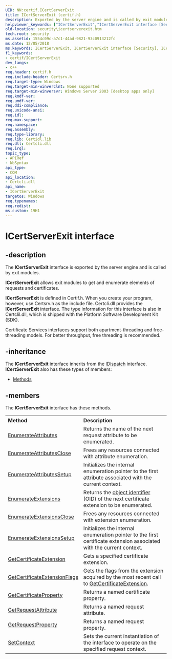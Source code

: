 ```yaml
---
UID: NN:certif.ICertServerExit
title: ICertServerExit (certif.h)
description: Exported by the server engine and is called by exit modules.
helpviewer_keywords: ["ICertServerExit","ICertServerExit interface [Security]","ICertServerExit interface [Security]","described","_certsrv_icertserverexit","certif/ICertServerExit","security.icertserverexit"]
old-location: security\icertserverexit.htm
tech.root: security
ms.assetid: 1554c09c-a7c1-44ad-9821-93c0913212fc
ms.date: 12/05/2018
ms.keywords: ICertServerExit, ICertServerExit interface [Security], ICertServerExit interface [Security],described, _certsrv_icertserverexit, certif/ICertServerExit, security.icertserverexit
f1_keywords:
- certif/ICertServerExit
dev_langs:
- c++
req.header: certif.h
req.include-header: Certsrv.h
req.target-type: Windows
req.target-min-winverclnt: None supported
req.target-min-winversvr: Windows Server 2003 [desktop apps only]
req.kmdf-ver: 
req.umdf-ver: 
req.ddi-compliance: 
req.unicode-ansi: 
req.idl: 
req.max-support: 
req.namespace: 
req.assembly: 
req.type-library: 
req.lib: Certidl.lib
req.dll: Certcli.dll
req.irql: 
topic_type:
- APIRef
- kbSyntax
api_type:
- COM
api_location:
- Certcli.dll
api_name:
- ICertServerExit
targetos: Windows
req.typenames: 
req.redist: 
ms.custom: 19H1
---
```


# ICertServerExit interface


## -description


The <b>ICertServerExit</b> interface is exported by the server engine and is called by exit modules.

<b>ICertServerExit</b> allows exit modules to get and enumerate elements of requests and certificates.

<b>ICertServerExit</b> is defined in Certif.h. When you create your program, however, use Certsrv.h as the include file. Certcli.dll provides the <b>ICertServerExit</b> interface. The type information for this interface is also in Certclil.dll, which is shipped with the Platform Software Development Kit (SDK).

Certificate Services interfaces support both apartment-threading and free-threading models. For better throughput, free threading is recommended.


## -inheritance

The <b xmlns:loc="http://microsoft.com/wdcml/l10n">ICertServerExit</b> interface inherits from the <a href="https://docs.microsoft.com/previous-versions/windows/desktop/api/oaidl/nn-oaidl-idispatch">IDispatch</a> interface. <b>ICertServerExit</b> also has these types of members:
<ul>
<li><a href="https://docs.microsoft.com/">Methods</a></li>
</ul>

## -members

The <b>ICertServerExit</b> interface has these methods.
<table class="members" id="memberListMethods">
<tr>
<th align="left" width="37%">Method</th>
<th align="left" width="63%">Description</th>
</tr>
<tr data="declared;">
<td align="left" width="37%">
<a href="https://docs.microsoft.com/windows/desktop/api/certif/nf-certif-icertserverexit-enumerateattributes">EnumerateAttributes</a>
</td>
<td align="left" width="63%">
Returns the name of the next request attribute to be enumerated.

</td>
</tr>
<tr data="declared;">
<td align="left" width="37%">
<a href="https://docs.microsoft.com/windows/desktop/api/certif/nf-certif-icertserverexit-enumerateattributesclose">EnumerateAttributesClose</a>
</td>
<td align="left" width="63%">
Frees any resources connected with attribute enumeration.

</td>
</tr>
<tr data="declared;">
<td align="left" width="37%">
<a href="https://docs.microsoft.com/windows/desktop/api/certif/nf-certif-icertserverexit-enumerateattributessetup">EnumerateAttributesSetup</a>
</td>
<td align="left" width="63%">
Initializes the internal enumeration pointer to the first attribute associated with the current context.

</td>
</tr>
<tr data="declared;">
<td align="left" width="37%">
<a href="https://docs.microsoft.com/windows/desktop/api/certif/nf-certif-icertserverexit-enumerateextensions">EnumerateExtensions</a>
</td>
<td align="left" width="63%">
Returns the <a href="https://docs.microsoft.com/windows/desktop/SecGloss/o-gly">object identifier</a> (OID) of the next certificate extension to be enumerated.

</td>
</tr>
<tr data="declared;">
<td align="left" width="37%">
<a href="https://docs.microsoft.com/windows/desktop/api/certif/nf-certif-icertserverexit-enumerateextensionsclose">EnumerateExtensionsClose</a>
</td>
<td align="left" width="63%">
Frees any resources connected with extension enumeration.

</td>
</tr>
<tr data="declared;">
<td align="left" width="37%">
<a href="https://docs.microsoft.com/windows/desktop/api/certif/nf-certif-icertserverexit-enumerateextensionssetup">EnumerateExtensionsSetup</a>
</td>
<td align="left" width="63%">
Initializes the internal enumeration pointer to the first certificate extension associated with the current context.

</td>
</tr>
<tr data="declared;">
<td align="left" width="37%">
<a href="https://docs.microsoft.com/windows/desktop/api/certif/nf-certif-icertserverexit-getcertificateextension">GetCertificateExtension</a>
</td>
<td align="left" width="63%">
Gets a specified certificate extension.

</td>
</tr>
<tr data="declared;">
<td align="left" width="37%">
<a href="https://docs.microsoft.com/windows/desktop/api/certif/nf-certif-icertserverexit-getcertificateextensionflags">GetCertificateExtensionFlags</a>
</td>
<td align="left" width="63%">
Gets the flags from the extension acquired by the most recent call to 
<a href="https://docs.microsoft.com/windows/desktop/api/certif/nf-certif-icertserverexit-getcertificateextension">GetCertificateExtension</a>.

</td>
</tr>
<tr data="declared;">
<td align="left" width="37%">
<a href="https://docs.microsoft.com/windows/desktop/api/certif/nf-certif-icertserverexit-getcertificateproperty">GetCertificateProperty</a>
</td>
<td align="left" width="63%">
Returns a named certificate property.

</td>
</tr>
<tr data="declared;">
<td align="left" width="37%">
<a href="https://docs.microsoft.com/windows/desktop/api/certif/nf-certif-icertserverexit-getrequestattribute">GetRequestAttribute</a>
</td>
<td align="left" width="63%">
Returns a named request attribute.

</td>
</tr>
<tr data="declared;">
<td align="left" width="37%">
<a href="https://docs.microsoft.com/windows/desktop/api/certif/nf-certif-icertserverexit-getrequestproperty">GetRequestProperty</a>
</td>
<td align="left" width="63%">
Returns a named request property.

</td>
</tr>
<tr data="declared;">
<td align="left" width="37%">
<a href="https://docs.microsoft.com/windows/desktop/api/certif/nf-certif-icertserverexit-setcontext">SetContext</a>
</td>
<td align="left" width="63%">
Sets the current instantiation of the interface to operate on the specified request context.

</td>
</tr>
</table> 

